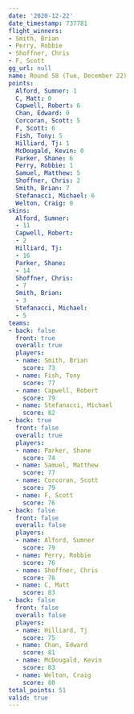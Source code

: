 ```yaml
---
date: '2020-12-22'
date_timestamp: 737781
flight_winners:
- Smith, Brian
- Perry, Robbie
- Shoffner, Chris
- F, Scott
gg_url: null
name: Round 58 (Tue, December 22)
points:
  Alford, Sumner: 1
  C, Matt: 0
  Capwell, Robert: 6
  Chan, Edward: 0
  Corcoran, Scott: 5
  F, Scott: 6
  Fish, Tony: 5
  Hilliard, Tj: 1
  McDougald, Kevin: 0
  Parker, Shane: 6
  Perry, Robbie: 1
  Samuel, Matthew: 5
  Shoffner, Chris: 2
  Smith, Brian: 7
  Stefanacci, Michael: 6
  Welton, Craig: 0
skins:
  Alford, Sumner:
  - 11
  Capwell, Robert:
  - 2
  Hilliard, Tj:
  - 16
  Parker, Shane:
  - 14
  Shoffner, Chris:
  - 7
  Smith, Brian:
  - 3
  Stefanacci, Michael:
  - 5
teams:
- back: false
  front: true
  overall: true
  players:
  - name: Smith, Brian
    score: 73
  - name: Fish, Tony
    score: 77
  - name: Capwell, Robert
    score: 79
  - name: Stefanacci, Michael
    score: 82
- back: true
  front: false
  overall: true
  players:
  - name: Parker, Shane
    score: 74
  - name: Samuel, Matthew
    score: 77
  - name: Corcoran, Scott
    score: 79
  - name: F, Scott
    score: 76
- back: false
  front: false
  overall: false
  players:
  - name: Alford, Sumner
    score: 79
  - name: Perry, Robbie
    score: 76
  - name: Shoffner, Chris
    score: 76
  - name: C, Matt
    score: 83
- back: false
  front: false
  overall: false
  players:
  - name: Hilliard, Tj
    score: 75
  - name: Chan, Edward
    score: 81
  - name: McDougald, Kevin
    score: 83
  - name: Welton, Craig
    score: 80
total_points: 51
valid: true
---
```

